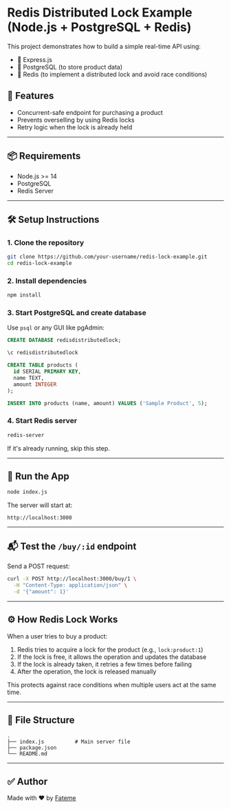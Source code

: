 # Redis Distributed Lock Example (Node.js + PostgreSQL + Redis)

This project demonstrates how to build a simple real-time API using:

* 🚀 Express.js
* 🐘 PostgreSQL (to store product data)
* 🧠 Redis (to implement a distributed lock and avoid race conditions)

## 🔧 Features

* Concurrent-safe endpoint for purchasing a product
* Prevents overselling by using Redis locks
* Retry logic when the lock is already held

---

## 📦 Requirements

* Node.js >= 14
* PostgreSQL
* Redis Server

---

## 🛠️ Setup Instructions

### 1. Clone the repository

```bash
git clone https://github.com/your-username/redis-lock-example.git
cd redis-lock-example
```

### 2. Install dependencies

```bash
npm install
```

### 3. Start PostgreSQL and create database

Use `psql` or any GUI like pgAdmin:

```sql
CREATE DATABASE redisdistributedlock;

\c redisdistributedlock

CREATE TABLE products (
  id SERIAL PRIMARY KEY,
  name TEXT,
  amount INTEGER
);

INSERT INTO products (name, amount) VALUES ('Sample Product', 5);
```

### 4. Start Redis server

```bash
redis-server
```

If it's already running, skip this step.

---

## 🚀 Run the App

```bash
node index.js
```

The server will start at:

```
http://localhost:3000
```

---

## 📬 Test the `/buy/:id` endpoint

Send a POST request:

```bash
curl -X POST http://localhost:3000/buy/1 \
  -H "Content-Type: application/json" \
  -d '{"amount": 1}'
```

---

## ⚙️ How Redis Lock Works

When a user tries to buy a product:

1. Redis tries to acquire a lock for the product (e.g., `lock:product:1`)
2. If the lock is free, it allows the operation and updates the database
3. If the lock is already taken, it retries a few times before failing
4. After the operation, the lock is released manually

This protects against race conditions when multiple users act at the same time.

---

## 📁 File Structure

```
.
├── index.js          # Main server file
├── package.json
└── README.md
```

---

## ✅ Author

Made with ❤️ by [Fateme](https://github.com/your-profile)
